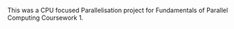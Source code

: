 This was a CPU focused Parallelisation project for Fundamentals of Parallel Computing Coursework 1.
